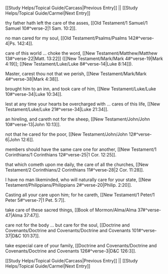 [[Study Helps/Topical Guide/Carcass|Previous Entry]]  ||  [[Study Helps/Topical Guide/Carmel|Next Entry]]

 thy father hath left the care of the asses, [[Old Testament/1 Samuel/1 Samuel 10#^verse-2|1 Sam. 10:2]].

 no man cared for my soul, [[Old Testament/Psalms/Psalms 142#^verse-4|Ps. 142:4]].

 care of this world ... choke the word, [[New Testament/Matthew/Matthew 13#^verse-22|Matt. 13:22]] ([[New Testament/Mark/Mark 4#^verse-19|Mark 4:19]]; [[New Testament/Luke/Luke 8#^verse-14|Luke 8:14]]).

 Master, carest thou not that we perish, [[New Testament/Mark/Mark 4#^verse-38|Mark 4:38]].

 brought him to an inn, and took care of him, [[New Testament/Luke/Luke 10#^verse-34|Luke 10:34]].

 lest at any time your hearts be overcharged with ... cares of this life, [[New Testament/Luke/Luke 21#^verse-34|Luke 21:34]].

 an hireling, and careth not for the sheep, [[New Testament/John/John 10#^verse-13|John 10:13]].

 not that he cared for the poor, [[New Testament/John/John 12#^verse-6|John 12:6]].

 members should have the same care one for another, [[New Testament/1 Corinthians/1 Corinthians 12#^verse-25|1 Cor. 12:25]].

 that which cometh upon me daily, the care of all the churches, [[New Testament/2 Corinthians/2 Corinthians 11#^verse-28|2 Cor. 11:28]].

 I have no man likeminded, who will naturally care for your state, [[New Testament/Philippians/Philippians 2#^verse-20|Philip. 2:20]].

 Casting all your care upon him; for he careth, [[New Testament/1 Peter/1 Peter 5#^verse-7|1 Pet. 5:7]].

 take care of these sacred things, [[Book of Mormon/Alma/Alma 37#^verse-47|Alma 37:47]].

 care not for the body ... but care for the soul, [[Doctrine and Covenants/Doctrine and Covenants/Doctrine and Covenants 101#^verse-37|D&C 101:37]].

 take especial care of your family, [[Doctrine and Covenants/Doctrine and Covenants/Doctrine and Covenants 126#^verse-3|D&C 126:3]].

[[Study Helps/Topical Guide/Carcass|Previous Entry]]  ||  [[Study Helps/Topical Guide/Carmel|Next Entry]]